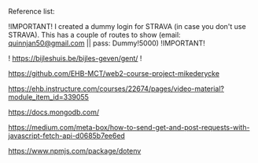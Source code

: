 Reference list:

!IMPORTANT! I created a dummy login for STRAVA (in case you don't use STRAVA). This has a couple of routes to show (email: quinnjan50@gmail.com || pass: Dummy!5000) !IMPORTANT!

! https://bijleshuis.be/bijles-geven/gent/ !

https://github.com/EHB-MCT/web2-course-project-mikederycke

https://ehb.instructure.com/courses/22674/pages/video-material?module_item_id=339055

https://docs.mongodb.com/

https://medium.com/meta-box/how-to-send-get-and-post-requests-with-javascript-fetch-api-d0685b7ee6ed

https://www.npmjs.com/package/dotenv